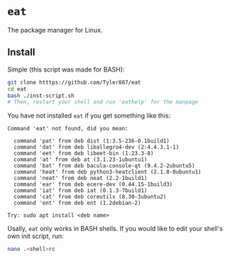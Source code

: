 # `eat`
The package manager for Linux.
## Install
Simple (this script was made for BASH):
```bash
git clone htttps://github.com/Tyler887/eat
cd eat
bash ./inst-script.sh
# Then, restart your shell and run 'eathelp' for the manpage
```
You have not installed `eat` if you get something like this:
```
Command 'eat' not found, did you mean:

  command 'pat' from deb dist (1:3.5-236-0.1build1)
  command 'dat' from deb liballegro4-dev (2:4.4.3.1-1)
  command 'eet' from deb libeet-bin (1.23.3-8)
  command 'at' from deb at (3.1.23-1ubuntu1)
  command 'bat' from deb bacula-console-qt (9.4.2-2ubuntu5)
  command 'heat' from deb python3-heatclient (2.1.0-0ubuntu1)
  command 'neat' from deb neat (2.2-1build1)
  command 'ear' from deb ecere-dev (0.44.15-1build3)
  command 'iat' from deb iat (0.1.3-7build1)
  command 'cat' from deb coreutils (8.30-3ubuntu2)
  command 'ent' from deb ent (1.2debian-2)

Try: sudo apt install <deb name>
```
Usally, `eat` only works in BASH shells. If you would like to edit your shell's own init script, run:
```bash
nano .<shell>rc
```
